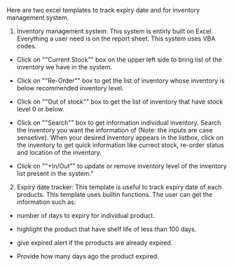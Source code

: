 Here are two excel templates to track expiry date and for inventory management system.

1) Inventory management system: This system is entirly built on Excel. Everything a user need is on the report sheet. This system uses VBA codes.

* Click on ""Current Stock"" box on the upper left side to bring list of the inventory we have in the system.

*  Click on ""Re-Order"" box to get the list of inventory whose inventory is below recommended inventory level.

* Click on ""Out of stock"" box to get the list of inventory that have stock level 0 or below. 

* Click on ""Search"" box to get information individual inventory.  Search the inventory you want the information of (Note: the inputs are case sensetive). When your desired inventory appears in the listbox, click on the inventory to get quick information like currect stock, re-order status and location of the inventory.

* Click on ""+In/Out"" to update or remove inventory level of the inventory list present in the system."				
				
				
				
			


2) Expiry date tracker: This template is useful to track expiry date of each products. This template uses builtin functions. The user can get the information such as:

* number of days to expiry for individual product.

* highlight the product that have shelf life of less than 100 days.

* give expired alert if the prroducts are already expired.

* Provide how many days ago the product expired.
